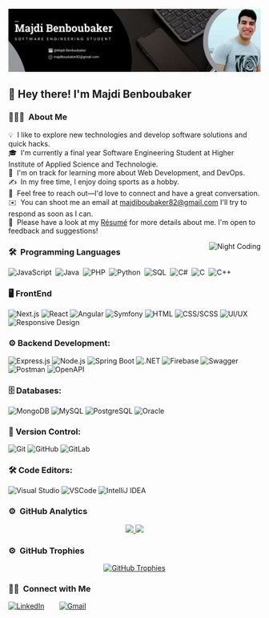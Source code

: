 ![Majdi Benboubaker GitHub Profile Banner](./GithubProfileBanner.png)

<h2>👋 Hey there! I'm Majdi Benboubaker</h2>

<!-- ## 👋 &nbsp;Hey there! I'm Majdi Benboubaker -->

### 👨🏻‍💻 &nbsp;About Me

💡 &nbsp;I like to explore new technologies and develop software solutions and quick hacks.\
🎓 &nbsp;I'm currently a final year Software Engineering Student at Higher Institute of Applied Science and Technologie.\
🌱 &nbsp;I'm on track for learning more about Web Development, and DevOps.\
✍️ &nbsp;In my free time, I enjoy doing sports as a hobby.\
💬 &nbsp;Feel free to reach out—I'd love to connect and have a great conversation.\
✉️ &nbsp;You can shoot me an email at majdiboubaker82@gmail.com I'll try to respond as soon as I can.\
📄 &nbsp;Please have a look at my [Résumé]() for more details about me. I'm open to feedback and suggestions!

<p><img align="right" src="https://github.com/Adam-pw/Adam-pw/blob/main/animation_500_kxa883sd.gif" alt="Night Coding" /></p>


### 🛠 &nbsp;Programming Languages
![JavaScript](https://img.shields.io/badge/-JavaScript-05122A?style=flat&logo=javascript)&nbsp;
![Java](https://img.shields.io/badge/-Java-05122A?style=flat&logo=Java&logoColor=FFA518)&nbsp;
![PHP](https://img.shields.io/badge/-PHP-05122A?style=flat&logo=php)&nbsp;
![Python](https://img.shields.io/badge/-Python-05122A?style=flat&logo=python)&nbsp;
![SQL](https://img.shields.io/badge/-SQL-05122A?style=flat&logo=postgresql)&nbsp;
![C#](https://img.shields.io/badge/-C%23-05122A?style=flat&logo=c-sharp&logoColor=239120)&nbsp;
![C](https://img.shields.io/badge/-C-05122A?style=flat&logo=C&logoColor=A8B9CC)&nbsp;
![C++](https://img.shields.io/badge/-C++-05122A?style=flat&logo=C%2B%2B&logoColor=00599C)&nbsp;

### 🖥️ FrontEnd 

![Next.js](https://img.shields.io/badge/Next.js-000000?style=flat-square&logo=nextdotjs&logoColor=white)
![React](https://img.shields.io/badge/React-20232A?style=flat-square&logo=react&logoColor=61DAFB)
![Angular](https://img.shields.io/badge/Angular-DD0031?style=flat-square&logo=angular&logoColor=white)
![Symfony](https://img.shields.io/badge/Symfony-000000?style=flat-square&logo=symfony&logoColor=white)
![HTML](https://img.shields.io/badge/HTML5-E34F26?style=flat-square&logo=html5&logoColor=white)
![CSS/SCSS](https://img.shields.io/badge/CSS3-1572B6?style=flat-square&logo=css3&logoColor=white)
![UI/UX](https://img.shields.io/badge/UI/UX-3DDC84?style=flat-square)
![Responsive Design](https://img.shields.io/badge/Responsive_Design-239120?style=flat-square&logo=responsive-design)

### ⚙️ Backend Development:
![Express.js](https://img.shields.io/badge/Express.js-404D59?style=flat-square)
![Node.js](https://img.shields.io/badge/Node.js-43853D?style=flat-square&logo=node-dot-js&logoColor=white)
![Spring Boot](https://img.shields.io/badge/Spring_Boot-6DB33F?style=flat-square&logo=spring-boot&logoColor=white)
![.NET](https://img.shields.io/badge/.NET-512BD4?style=flat-square&logo=dotnet&logoColor=white)
![Firebase](https://img.shields.io/badge/Firebase-FFCA28?style=flat-square&logo=firebase&logoColor=white)
![Swagger](https://img.shields.io/badge/Swagger-85EA2D?style=flat-square&logo=swagger&logoColor=white)
![Postman](https://img.shields.io/badge/Postman-FF6C37?style=flat-square&logo=postman&logoColor=white)
![OpenAPI](https://img.shields.io/badge/OpenAPI-6BA539?style=flat-square&logo=openapi-initiative&logoColor=white)

### 🗄️ Databases:
![MongoDB](https://img.shields.io/badge/MongoDB-4EA94B?style=flat-square&logo=mongodb&logoColor=white)
![MySQL](https://img.shields.io/badge/MySQL-4479A1?style=flat-square&logo=mysql&logoColor=white)
![PostgreSQL](https://img.shields.io/badge/PostgreSQL-336791?style=flat-square&logo=postgresql&logoColor=white)
![Oracle](https://img.shields.io/badge/Oracle-F80000?style=flat-square&logo=oracle&logoColor=white)

### 🔄 Version Control:
![Git](https://img.shields.io/badge/Git-F05032?style=flat-square&logo=git&logoColor=white)
![GitHub](https://img.shields.io/badge/GitHub-181717?style=flat-square&logo=github&logoColor=white)
![GitLab](https://img.shields.io/badge/GitLab-FC6D26?style=flat-square&logo=gitlab&logoColor=white)

### 🛠️ Code Editors:
![Visual Studio](https://img.shields.io/badge/Visual_Studio-5C2D91?style=flat-square&logo=visualstudio&logoColor=white)
![VSCode](https://img.shields.io/badge/VSCode-007ACC?style=flat-square&logo=visual-studio-code&logoColor=white)
![IntelliJ IDEA](https://img.shields.io/badge/IntelliJ_IDEA-000000?style=flat-square&logo=intellij-idea&logoColor=white)

### ⚙️ &nbsp;GitHub Analytics

<p align="center">
<a href="https://github.com/BenBoubakerMajdi">
  <img height="180em" src="https://github-readme-stats-eight-theta.vercel.app/api?username=BenBoubakerMajdi&show_icons=true&theme=algolia&include_all_commits=true&count_private=true"/>
  <img height="180em" src="https://github-readme-stats-eight-theta.vercel.app/api/top-langs/?username=BenBoubakerMajdi&layout=compact&langs_count=8&theme=algolia"/>
</a>
</p>

### ⚙️ &nbsp;GitHub Trophies

<p align="center">
  <a href="https://github.com/BenBoubakerMajdi">
    <img src="https://github-profile-trophy.vercel.app/?username=BenBoubakerMajdi&theme=algolia&no-frame=true&row=1&column=4" alt="GitHub Trophies" />
  </a>
</p>


### 🤝🏻 &nbsp;Connect with Me

<p align="center" style="display:flex; gap:30px;">
  <a href="https://www.linkedin.com/in/majdi-benboubaker/">
    <img src="https://cdn-icons-png.flaticon.com/512/174/174857.png" alt="LinkedIn" width="60" height="60"/>
  </a>
  <a href="mailto:majdiboubaker82@gmail.com">
    <img src="https://cdn-icons-png.flaticon.com/512/732/732200.png" alt="Gmail" width="60" height="60"/> <!-- Updated Gmail icon -->
  </a>
</p>


